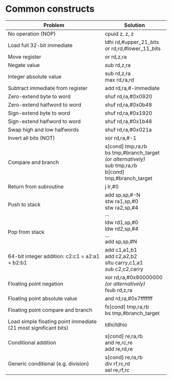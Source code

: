 # Common constructs

| Problem | Solution |
|---|---|
| No operation (NOP) | cpuid z, z, z |
| Load full 32-bit immediate | ldhi rd,#upper\_21\_bits<br>or rd,rd,#lower\_11\_bits |
| Move register | or rd,z,ra |
| Negate value | sub rd,z,ra |
| Integer absolute value | sub rd,z,ra<br>max rd,ra,rd |
| Subtract immediate from register | add rd,ra,#-immediate |
| Zero-extend byte to word | shuf rd,ra,#0x0920 |
| Zero-extend halfword to word | shuf rd,ra,#0x0b48 |
| Sign-extend byte to word | shuf rd,ra,#0x1920 |
| Sign-extend halfword to word | shuf rd,ra,#0x1b48 |
| Swap high and low halfwords | shuf rd,ra,#0x021a |
| Invert all bits (NOT) | xor rd,ra,#-1 |
| Compare and branch | s[cond] tmp,ra,rb<br>bs tmp,#branch\_target<br>*(or alternatively)*<br>sub tmp,ra,rb<br>b[cond] tmp,#branch\_target |
| Return from subroutine | j lr,#0 |
| Push to stack | add sp,sp,#-N<br>stw ra1,sp,#0<br>stw ra2,sp,#4<br>... |
| Pop from stack | ldw rd1,sp,#0<br>ldw rd2,sp,#4<br>...<br>add sp,sp,#N |
| 64-bit integer addition: c2:c1 = a2:a1 + b2:b1 | add c1,a1,b1<br>add c2,a2,b2<br>sltu carry,c1,a1<br>sub c2,c2,carry |
| Floating point negation | xor rd,ra,#0x80000000<br>*(or alternatively)*<br>fsub rd,z,ra |
| Floating point absolute value | and rd,ra,#0x7fffffff |
| Floating point compare and branch | fs[cond] tmp,ra,rb<br>bs tmp,#branch\_target |
| Load simple floating point immediate (21 most significant bits) | ldhi/ldhio |
| Conditional addition | s[cond] re,ra,rb<br>and re,rc,re<br>add re,rd,re |
| Generic conditional (e.g. division) | s[cond] re,ra,rb<br>div rf,rc,rd<br>sel re,rf,rc |

